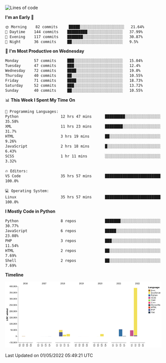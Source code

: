 <!--START_SECTION:waka-->
![Lines of code](https://img.shields.io/badge/From%20Hello%20World%20I%27ve%20Written-597%20Thousand%20lines%20of%20code-blue)

**I'm an Early 🐤** 

```text
🌞 Morning    82 commits     █████░░░░░░░░░░░░░░░░░░░░   21.64% 
🌆 Daytime    144 commits    █████████░░░░░░░░░░░░░░░░   37.99% 
🌃 Evening    117 commits    ███████░░░░░░░░░░░░░░░░░░   30.87% 
🌙 Night      36 commits     ██░░░░░░░░░░░░░░░░░░░░░░░   9.5%

```
📅 **I'm Most Productive on Wednesday** 

```text
Monday       57 commits     ███░░░░░░░░░░░░░░░░░░░░░░   15.04% 
Tuesday      47 commits     ███░░░░░░░░░░░░░░░░░░░░░░   12.4% 
Wednesday    72 commits     ████░░░░░░░░░░░░░░░░░░░░░   19.0% 
Thursday     40 commits     ██░░░░░░░░░░░░░░░░░░░░░░░   10.55% 
Friday       71 commits     ████░░░░░░░░░░░░░░░░░░░░░   18.73% 
Saturday     52 commits     ███░░░░░░░░░░░░░░░░░░░░░░   13.72% 
Sunday       40 commits     ██░░░░░░░░░░░░░░░░░░░░░░░   10.55%

```


📊 **This Week I Spent My Time On** 

```text
💬 Programming Languages: 
Python                   12 hrs 47 mins      █████████░░░░░░░░░░░░░░░░   35.58% 
XML                      11 hrs 23 mins      ████████░░░░░░░░░░░░░░░░░   31.7% 
HTML                     3 hrs 19 mins       ██░░░░░░░░░░░░░░░░░░░░░░░   9.26% 
JavaScript               2 hrs 18 mins       █░░░░░░░░░░░░░░░░░░░░░░░░   6.43% 
SCSS                     1 hr 11 mins        ░░░░░░░░░░░░░░░░░░░░░░░░░   3.32%

🔥 Editors: 
VS Code                  35 hrs 57 mins      █████████████████████████   100.0%

💻 Operating System: 
Linux                    35 hrs 57 mins      █████████████████████████   100.0%

```

**I Mostly Code in Python** 

```text
Python                   8 repos             ███████░░░░░░░░░░░░░░░░░░   30.77% 
JavaScript               6 repos             █████░░░░░░░░░░░░░░░░░░░░   23.08% 
PHP                      3 repos             ███░░░░░░░░░░░░░░░░░░░░░░   11.54% 
HTML                     2 repos             ██░░░░░░░░░░░░░░░░░░░░░░░   7.69% 
Shell                    2 repos             ██░░░░░░░░░░░░░░░░░░░░░░░   7.69%

```


**Timeline**

![Chart not found](https://raw.githubusercontent.com/telesoho/telesoho/master/charts/bar_graph.png) 


 Last Updated on 01/05/2022 05:49:21 UTC
<!--END_SECTION:waka-->


<!--
**telesoho/telesoho** is a ✨ _special_ ✨ repository because its `README.md` (this file) appears on your GitHub profile.

Here are some ideas to get you started:

- 🔭 I’m currently working on ...
- 🌱 I’m currently learning ...
- 👯 I’m looking to collaborate on ...
- 🤔 I’m looking for help with ...
- 💬 Ask me about ...
- 📫 How to reach me: ...
- 😄 Pronouns: ...
- ⚡ Fun fact: ...
-->

